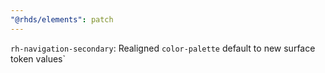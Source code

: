 ```yaml
---
"@rhds/elements": patch
---
```


`rh-navigation-secondary`: Realigned `color-palette` default to new surface token values`
